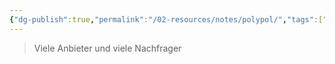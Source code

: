 ```yaml
---
{"dg-publish":true,"permalink":"/02-resources/notes/polypol/","tags":["BWL"],"updated":"2025-03-17T11:02:06.525+01:00"}
---
```


>Viele Anbieter und viele Nachfrager